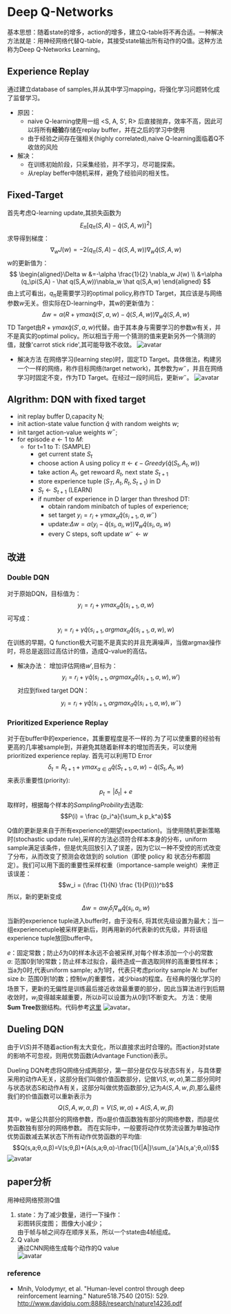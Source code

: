 <script type="text/javascript" src="http://cdn.mathjax.org/mathjax/latest/MathJax.js?config=default"></script>  

# Deep Q-Networks  
基本思想：随着state的增多，action的增多，建立Q-table将不再合适。一种解决方法就是：用神经网络代替Q-table，其接受state输出所有动作的Q值。这种方法称为Deep Q-Networks Learning。

## Experience Replay
通过建立database of samples,并从其中学习mapping，将强化学习问题转化成了监督学习。
* 原因：
    * naive Q-learning使用一组 <S, A, S', R> 后直接抛弃，效率不高，因此可以将所有**经验**存储在replay buffer，并在之后的学习中使用
    * 由于经验之间存在强相关(highly correlated),naive Q-learning面临着Q不收敛的风险
* 解决：
    * 在训练初始阶段，只采集经验，并不学习，尽可能探索。
    * 从replay beffer中随机采样，避免了经验间的相关性。
## Fixed-Target  
首先考虑Q-learning update,其损失函数为
    $$E_\pi [q_\pi(S,A) - \hat q(S,A,w))^2]$$
求导得到梯度：
        $$\nabla_w J(w)=-2(q_\pi(S,A) - \hat q(S,A,w))\nabla_w \hat q(S,A,w)$$
w的更新值为：
$$
\begin{aligned}\Delta w
&=-\alpha \frac{1}{2} \nabla_w J(w) \\
&=\alpha (q_\pi(S,A) - \hat q(S,A,w))\nabla_w \hat q(S,A,w)
\end{aligned}
$$
由上式可看出，$q_\pi$是需要学习的optimal policy,称作TD Target，其应该是与网络参数$w$无关。但实际在D-learning中，其w的更新值为：
    $$\Delta w=\alpha (R+\gamma max\hat q(S',a, w) - \hat q(S,A,w))\nabla_w \hat q(S,A,w)$$
TD Target由$R+\gamma max\hat q(S',a, w)$代替。由于其本身与需要学习的参数$w$有关，并不是真实的optimal policy。所以相当于用一个猜测的值来更新另外一个猜测的值，就像'carrot stick ride',其可能导致不收敛。
![avatar](./imgs/q-up.png)
* 解决方法
在网络学习(learning step)时，固定TD Target。具体做法，构建另一个一样的网络，称作目标网络(target network)，其参数为$w^-$，并且在网络学习时固定不变，作为TD Target。在经过一段时间后，更新$w^-$。
![avatar](./imgs/q-up2.png)  
## Algrithm: DQN with fixed target  
- init replay buffer D,capacity N;
- init action-state value function $\hat q$ with random weights $w$;  
- init target action-value weights $w^-$;
- for episode $e \leftarrow 1$ to $M$:
    * for t=1 to T:
        (SAMPLE)
        * get current state $S_t$
        * choose action A using policy $\pi \leftarrow \epsilon -Greedy(\hat q(S_t,A_t,w))$
        * take action $A_t$, get rewoard $R_{t}$, next state $S_{t+1}$
        * store experience tuple $(S_T,A_t,R_t,S_{t+1})$ in D
        * $S_t \leftarrow S_{t+1}$
        (LEARN)
        * if number of experience in D larger than threshod DT:
            * obtain random minibatch of tuples of experience;
            * set target $y_i=r_i+\gamma max_a\hat q (s_{i+1},a,w^-)$
            * update:$\Delta w=\alpha (y_i - \hat q(s_i,a_i,w))\nabla_w \hat q(s_i,a_i,w)$
            * every C steps, soft update $w^- \leftarrow w$
## 改进
### Double DQN
对于原始DQN，目标值为：
    $$y_i=r_i+\gamma max_a\hat q (s_{i+1},a,w)$$
可写成：
    $$y_i=r_i+\gamma \hat q (s_{i+1},argmax_a \hat q(s_{i+1}, a, w),w)$$
在训练的早期，Q function极大可能不是真实的并且充满噪声，当做argmax操作时，将总是返回过高估计的值，造成Q-value的高估。
* 解决办法：
增加评估网络$w'$,目标为：
    $$y_i=r_i+\gamma \hat q (s_{i+1},argmax_a \hat q(s_{i+1}, a, w),w')$$ 
对应到fixed target DQN：
 $$y_i=r_i+\gamma \hat q (s_{i+1},argmax_a \hat q(s_{i+1}, a, w),w^-)$$ 

### Prioritized Experience Replay  
对于在buffer中的experience，其重要程度是不一样的.为了可以使重要的经验有更高的几率被sample到，并避免其随着新样本的增加而丢失，可以使用prioritized experience replay. 
首先可以利用TD Error
        $$\delta_t = R_{t+1} + \gamma max_{a\in a}\hat q(S_{t+1}, a, w) - \hat q (S_t, A_t, w)$$来表示重要性(priority): 
        $$p_t = |\delta_t| + e$$取样时，根据每个样本的$Sampling Probility$去选取:
    $$P(i) = \frac {p_i^a}{\sum_k p_k^a}$$

Q值的更新是来自于所有experience的期望(expectation)。当使用随机更新策略时(stochastic update rule),采样的方法必须符合样本本身的分布，uniform sample满足该条件，但是优先回放引入了误差，因为它以一种不受控的形式改变了分布，从而改变了预测会收敛到的 solution（即使 policy 和 状态分布都固定）。我们可以用下面的重要性采样权重（importance-sample weight）来修正该误差：
$$w_i = (\frac {1}{N} \frac {1}{P(i)})^b$$所以，新的更新变成
    $$\Delta w=\alpha w_i \delta_i\nabla_w \hat q(s_i,a_i,w)$$
当新的experience tuple进入buffer时，由于没有$\delta$, 将其优先级设置为最大；当一组experiencetuple被采样更新后，则再用新的$\delta$代表新的优先级，并将该组experience tuple放回buffer中。  

$e$：固定常数；防止$\delta$为0的样本永远不会被采样,对每个样本添加一个小的常数  
$a$: 范围0到1的常数；防止样本过拟合，最终造成一直选取同样的高重要性样本；当a为0时,代表uniform sample; a为1时，代表只考虑priority sample 
$N$: buffer size 
$b$: 范围0到1的数；控制$w_i$的重要性，减少bias的程度。在经典的强化学习的场景下，更新的无偏性是训练最后接近收敛最重要的部分，因此当算法进行到后期收敛时，$w_i$变得越来越重要，所以$b$可以设置为从0到1不断变大。
方法：使用**Sum Tree**数据结构。代码参考[这里](https://github.com/rlcode/per)
![avatar](./imgs/prioritized.png)。

## Dueling DQN  
由于$V(S)$并不随着action有太大变化，所以直接求出时合理的。而action对state的影响不可忽视，则用优势函数(Advantage Function)表示。  

Dueling DQN考虑将Q网络分成两部分，第一部分是仅仅与状态S有关，与具体要采用的动作A无关，这部分我们叫做价值函数部分，记做$V(S,w,α)$,第二部分同时与状态状态S和动作A有关，这部分叫做优势函数部分,记为$A(S,A,w,β)$,那么最终我们的价值函数可以重新表示为
$$Q(S,A,w,α,β)=V(S,w,α)+A(S,A,w,β)$$其中，w是公共部分的网络参数，而α是价值函数独有部分的网络参数，而β是优势函数独有部分的网络参数。
而在实际中，一般要将动作优势流设置为单独动作优势函数减去某状态下所有动作优势函数的平均值:
$$Q(s,a;θ,α,β)=V(s;θ,β)+(A(s,a;θ,α)-\frac{1}{|A|}\sum_{a'}A(s,a';θ,α))$$
![avatar](./imgs/dueling.png)


## paper分析
用神经网络预测Q值  
1. state：为了减少数量，进行一下操作：  
彩图转灰度图； 
图像大小减少；  
由于帧与帧之间存在顺序关系，所以一个state由4帧组成。  
2. Q value  
通过CNN网络生成每个动作的Q value  
![avatar](./imgs/cnn_config.png)
### reference
- Mnih, Volodymyr, et al. "Human-level control through deep reinforcement learning." Nature518.7540 (2015): 529. http://www.davidqiu.com:8888/research/nature14236.pdf